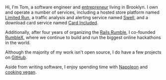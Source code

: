 Hi, I'm Tom, a software engineer and [entrepreneur](http://cloudwarmerinc.com)
living in Brooklyn. I own and operate a number of services, including a
hosted store platform named [Limited Run](http://limitedrun.com), a traffic
analysis and alerting service named [Swell](http://heyswell.com), and a download
card service named [Card Included](http://cardincluded.com).

Additionally, after four years of organizing the [Rails Rumble](http://railsrumble.com),
I co-founded [RumbleX](http://rumblex.com), where we continue to build and run the biggest
online hackathons in the world.

Although the majority of my work isn't open source, I do have a few projects on
[GitHub](http://github.com/tsmango).

Aside from writing software, I enjoy spending time with [Napoleon](/napoleon)
and [cooking vegan](http://instagram.com/onehungryvegan).
